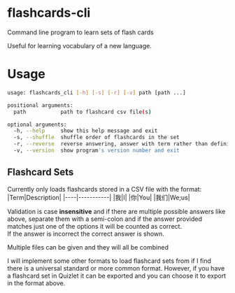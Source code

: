 # flashcards-cli
Command line program to learn sets of flash cards

Useful for learning vocabulary of a new language.

# Usage
```bash
usage: flashcards_cli [-h] [-s] [-r] [-v] path [path ...]

positional arguments:
  path           path to flashcard csv file(s)

optional arguments:
  -h, --help     show this help message and exit
  -s, --shuffle  shuffle order of flashcards in the set
  -r, --reverse  reverse answering, answer with term rather than definition
  -v, --version  show program's version number and exit
  ```
  
  ## Flashcard Sets
  Currently only loads flashcards stored in a CSV file with the format:
  |Term|Description|
  |----|-----------|
  |我|I|
  |你|You|
  |我们|We;us|
  
  Validation is case **insensitive** and if there are multiple possible answers like above, separate them with a semi-colon and if the answer provided matches
  just one of the options it will be counted as correct.  
  If the answer is incorrect the correct answer is shown.  

  Multiple files can be given and they will all be combined
  
  I will implement some other formats to load flashcard sets from if I find there is a universal standard or more common format.
  However, if you have a flashcard set in Quizlet it can be exported and you can choose it to export in the format above.
